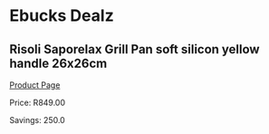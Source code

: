 
# Ebucks Dealz
## Risoli Saporelax Grill Pan soft silicon yellow handle 26x26cm
[Product Page](https://www.ebucks.com/web/shop/productSelected.do?prodId=1162576111&catId=1157659933)

Price: R849.00

Savings: 250.0


	